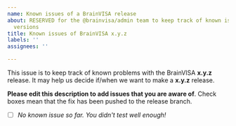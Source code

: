 ```yaml
---
name: Known issues of a BrainVISA release
about: RESERVED for the @brainvisa/admin team to keep track of known issues with released
  versions
title: Known issues of BrainVISA x.y.z
labels: ''
assignees: ''

---
```


This issue is to keep track of known problems with the BrainVISA **x.y.z** release. It may help us decide if/when we want to make a **x.y.z** release.

**Please edit this description to add issues that you are aware of**. Check boxes mean that the fix has been pushed to the release branch.

- [ ] _No known issue so far. You didn't test well enough!_
